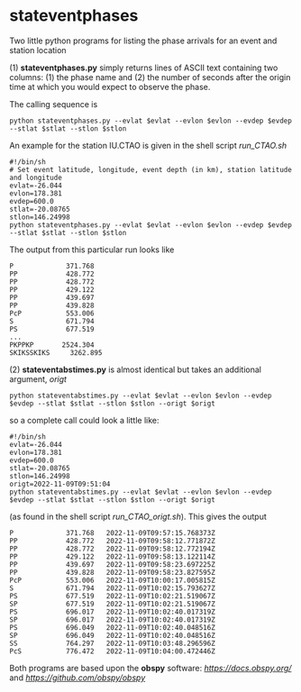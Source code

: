 # stateventphases
Two little python programs for listing the phase arrivals for an event and station location

(1) **stateventphases.py** simply returns lines of ASCII text containing two columns: (1) the phase name and (2) the number of seconds after the origin time at which you would expect to observe the phase.  

The calling sequence is  

```
python stateventphases.py --evlat $evlat --evlon $evlon --evdep $evdep --stlat $stlat --stlon $stlon
```

An example for the station IU.CTAO is given in the shell script *run_CTAO.sh*  

```
#!/bin/sh
# Set event latitude, longitude, event depth (in km), station latitude and longitude
evlat=-26.044
evlon=178.381
evdep=600.0
stlat=-20.08765
stlon=146.24998
python stateventphases.py --evlat $evlat --evlon $evlon --evdep $evdep --stlat $stlat --stlon $stlon
```

The output from this particular run looks like  
```
P             371.768
PP            428.772
PP            428.772
PP            429.122
PP            439.697
PP            439.828
PcP           553.006
S             671.794
PS            677.519
...
PKPPKP       2524.304
SKIKSSKIKS     3262.895
```

(2) **stateventabstimes.py** is almost identical but takes an additional argument, *origt*  

```
python stateventabstimes.py --evlat $evlat --evlon $evlon --evdep $evdep --stlat $stlat --stlon $stlon --origt $origt
```

so a complete call could look a little like:

```
#!/bin/sh  
evlat=-26.044  
evlon=178.381  
evdep=600.0  
stlat=-20.08765  
stlon=146.24998  
origt=2022-11-09T09:51:04  
python stateventabstimes.py --evlat $evlat --evlon $evlon --evdep $evdep --stlat $stlat --stlon $stlon --origt $origt
```

(as found in the shell script *run_CTAO_origt.sh*). This gives the output

```
P             371.768   2022-11-09T09:57:15.768373Z  
PP            428.772   2022-11-09T09:58:12.771872Z  
PP            428.772   2022-11-09T09:58:12.772194Z  
PP            429.122   2022-11-09T09:58:13.122114Z  
PP            439.697   2022-11-09T09:58:23.697225Z  
PP            439.828   2022-11-09T09:58:23.827595Z  
PcP           553.006   2022-11-09T10:00:17.005815Z  
S             671.794   2022-11-09T10:02:15.793627Z  
PS            677.519   2022-11-09T10:02:21.519067Z  
SP            677.519   2022-11-09T10:02:21.519067Z  
PS            696.017   2022-11-09T10:02:40.017319Z  
SP            696.017   2022-11-09T10:02:40.017319Z  
PS            696.049   2022-11-09T10:02:40.048516Z  
SP            696.049   2022-11-09T10:02:40.048516Z  
SS            764.297   2022-11-09T10:03:48.296596Z  
PcS           776.472   2022-11-09T10:04:00.472446Z
```

Both programs are based upon the **obspy** software: *https://docs.obspy.org/* and *https://github.com/obspy/obspy*  

